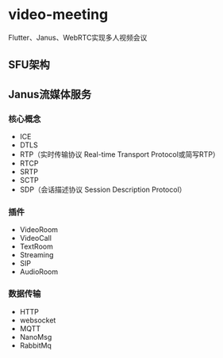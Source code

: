 # video-meeting

Flutter、Janus、WebRTC实现多人视频会议

## SFU架构

## Janus流媒体服务

### 核心概念

* ICE
* DTLS
* RTP（实时传输协议 Real-time Transport Protocol或简写RTP）
* RTCP
* SRTP
* SCTP
* SDP（会话描述协议 Session Description Protocol）

### 插件

* VideoRoom
* VideoCall
* TextRoom
* Streaming
* SIP
* AudioRoom

### 数据传输

* HTTP
* websocket
* MQTT
* NanoMsg
* RabbitMq
